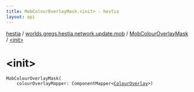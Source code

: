 ```yaml
---
title: MobColourOverlayMask.<init> - hestia
layout: api
---
```


<div class='api-docs-breadcrumbs'><a href="../../index.html">hestia</a> / <a href="../index.html">worlds.gregs.hestia.network.update.mob</a> / <a href="index.html">MobColourOverlayMask</a> / <a href="./-init-.html">&lt;init&gt;</a></div>

# &lt;init&gt;

<div class="signature"><code><span class="identifier">MobColourOverlayMask</span><span class="symbol">(</span><br/>&nbsp;&nbsp;&nbsp;&nbsp;<span class="parameterName" id="worlds.gregs.hestia.network.update.mob.MobColourOverlayMask$<init>(com.artemis.ComponentMapper((worlds.gregs.hestia.game.plugins.entity.components.update.ColourOverlay)))/colourOverlayMapper">colourOverlayMapper</span><span class="symbol">:</span>&nbsp;<span class="identifier">ComponentMapper</span><span class="symbol">&lt;</span><a href="../../worlds.gregs.hestia.game.plugins.entity.components.update/-colour-overlay/index.html"><span class="identifier">ColourOverlay</span></a><span class="symbol">&gt;</span><span class="symbol">)</span></code></div>
